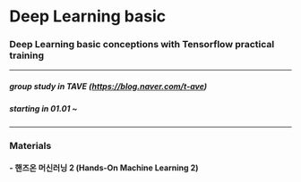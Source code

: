 # Deep Learning basic
### Deep Learning basic conceptions with Tensorflow practical training
-----
##### group study in _TAVE_ (https://blog.naver.com/t-ave)
##### starting in 01.01 ~
-----
### Materials 
#### - 핸즈온 머신러닝 2 (Hands-On Machine Learning 2)



